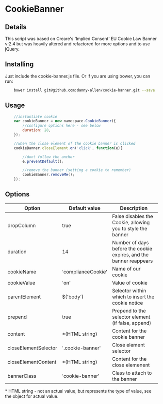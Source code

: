 # CookieBanner

## Details

This script was based on Creare's 'Implied Consent' EU Cookie Law Banner v:2.4 but was heavily altered and refactored for more options and to use jQuery.

## Installing

Just include the cookie-banner.js file. Or if you are using bower, you can run:

```bash
	bower install git@github.com:danny-allen/cookie-banner.git --save
```

## Usage

```js
	//instantiate cookie
	var cookieBanner = new namespace.CookieBanner({
		//configure options here - see below
		duration: 28,
	});

	//when the close element of the cookie banner is clicked
	cookieBanner.closeElement.on('click', function(e){

		//dont follow the anchor
		e.preventDefault();

		//remove the banner (setting a cookie to remember)
		cookieBanner.removeMe();
	});
```


## Options

| Option 	    		| Default value    					| Description   														|
| --------------------- |-----------------------------------| ----------------------------------------------------------------------|
| dropColumn    		| true								| False disables the Cookie, allowing you to style the banner			|
| duration      		| 14		    					| Number of days before the cookie expires, and the banner reappears	|
| cookieName    		| 'complianceCookie'      			| Name of our cookie   													|
| cookieValue    		| 'on'		    					| Value of cookie  														|
| parentElement   		| $('body')      					| Selector within which to insert the cookie notice   					|
| prepend    			| true		      					| Prepend to the selector element (if false, append)  					|
| content    			| *(HTML string)   					| Content for the cookie banner   										|
| closeElementSelector  | '.cookie-banner' 					| Close element selector   												|
| closeElementContent   | *(HTML string)   					| Content for the close elemenent   									|
| bannerClass    		| 'cookie-banner'  					| Class to attach to the banner   										|

\* HTML string - not an actual value, but represents the type of value, see the object for actual value.
